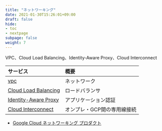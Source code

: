 ```yaml
---
title: "ネットワーキング"
date: 2021-01-30T15:26:01+09:00
draft: false
hide:
- toc
- nextpage
subpage: false
weight: 7
---
```


VPC、Cloud Load Balancing、Identity-Aware Proxy、Cloud Interconnect

<!--more-->

|サービス|概要|
|:---|:---|
|[vpc](./vpc)|ネットワーク|
|[Cloud Load Balancing](./load-balancing)|ロードバランサ|
|[Identity-Aware Proxy](./iap)|アプリケーション認証|
|[Cloud Interconnect](./interconnect)|オンプレ・GCP間の専用線接続|

- [Google Cloud ネットワーキング プロダクト](https://cloud.google.com/products/networking)